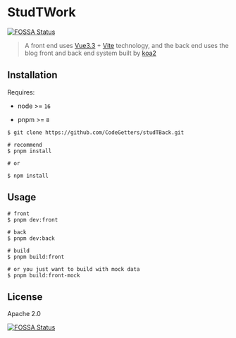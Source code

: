 # StudTWork

[![FOSSA Status](https://app.fossa.com/api/projects/git%2Bgithub.com%2FCodeGetters%2FstudTBack.svg?type=shield)](https://app.fossa.com/projects/git%2Bgithub.com%2FCodeGetters%2FstudTBack?ref=badge_shield)

> A front end uses [Vue3.3](https://github.com/vuejs/core) + [Vite](https://github.com/element-plus/element-plus) technology, and the back end uses the blog front and back end system built by [koa2](https://github.com/koajs/koa)

## Installation

Requires:

- node >= `16`

- pnpm >= `8`

```shell
$ git clone https://github.com/CodeGetters/studTBack.git

# recommend
$ pnpm install

# or

$ npm install
```

## Usage

```shell
# front
$ pnpm dev:front

# back
$ pnpm dev:back

# build
$ pnpm build:front

# or you just want to build with mock data
$ pnpm build:front-mock
```

## License

Apache 2.0

[![FOSSA Status](https://app.fossa.com/api/projects/git%2Bgithub.com%2FCodeGetters%2FstudTBack.svg?type=large)](https://app.fossa.com/projects/git%2Bgithub.com%2FCodeGetters%2FstudTBack?ref=badge_large)
